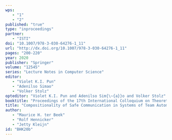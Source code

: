 ```yaml
---
wps: 
   - "1"
   - "2"
published: "true"
type: "inproceedings"
partner: 
   - "ISTI"
doi: "10.1007/978-3-030-64276-1_11"
url: "http://dx.doi.org/10.1007/978-3-030-64276-1_11"
pages: "200-220"
year: 2020
publisher: "Springer"
volume: "12545"
series: "Lecture Notes in Computer Science"
editor: 
   - "Violet K.I. Pun"
   - "Adenilso Simao"
   - "Volker Stolz"
opteditor: "Violet K.I. Pun and Adenilso Sim{\~{a}}o and Volker Stolz"
booktitle: "Proceedings of the 17th International Colloquium on Theoretical Aspects of Computing (ICTAC'20)"
title: "Compositionality of Safe Communication in Systems of Team Automata"
author: 
   - "Maurice H. ter Beek"
   - "Rolf Hennicker"
   - "Jetty Kleijn"
id: "BHK20b"
---
```

